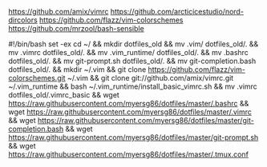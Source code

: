 https://github.com/amix/vimrc
https://github.com/arcticicestudio/nord-dircolors
https://github.com/flazz/vim-colorschemes
https://github.com/mrzool/bash-sensible


#!/bin/bash
set -ex
cd ~/ &&
mkdir dotfiles_old &&
mv .vim/ dotfiles_old/. &&
mv .vimrc dotfiles_old/. &&
mv .vim_runtime/ dotfiles_old/. &&
mv .bashrc dotfiles_old/. &&
mv git-prompt.sh dotfiles_old/. &&
mv git-completion.bash dotfiles_old/. &&
mkdir ~/.vim &&
git clone https://github.com/flazz/vim-colorschemes.git ~/.vim &&
git clone git://github.com/amix/vimrc.git ~/.vim_runtime &&
bash ~/.vim_runtime/install_basic_vimrc.sh &&
mv .vimrc dotfiles_old/.vimrc_basic &&
wget https://raw.githubusercontent.com/myersg86/dotfiles/master/.bashrc &&
wget https://raw.githubusercontent.com/myersg86/dotfiles/master/.vimrc &&
wget https://raw.githubusercontent.com/myersg86/dotfiles/master/git-completion.bash &&
wget https://raw.githubusercontent.com/myersg86/dotfiles/master/git-prompt.sh &&
wget https://raw.githubusercontent.com/myersg86/dotfiles/master/.tmux.conf
